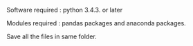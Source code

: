 Software required : python 3.4.3. or later

Modules required  : pandas packages and anaconda packages.

Save all the files in same folder.
